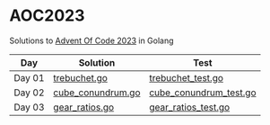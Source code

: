 # AOC2023
Solutions to [Advent Of Code 2023](https://adventofcode.com/) in Golang

Day | Solution | Test
--- | --- | --- 
Day 01 | [trebuchet.go](https://github.com/varunu28/AOC2023/blob/main/day01/trebuchet.go) | [trebuchet_test.go](https://github.com/varunu28/AOC2023/blob/main/day01/trebuchet_test.go)
Day 02 | [cube_conundrum.go](https://github.com/varunu28/AOC2023/blob/main/day02/cube_conundrum.go) | [cube_conundrum_test.go](https://github.com/varunu28/AOC2023/blob/main/day02/cube_conundrum_test.go)
Day 03 | [gear_ratios.go](https://github.com/varunu28/AOC2023/blob/main/day03/gear_ratios.go) | [gear_ratios_test.go](https://github.com/varunu28/AOC2023/blob/main/day03/gear_ratios_test.go)